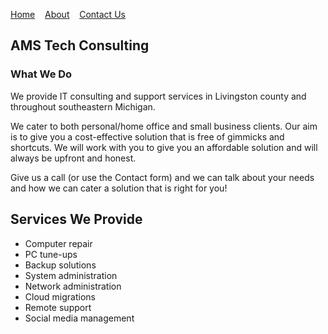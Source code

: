 [Home](/index.md)&nbsp;&nbsp;&nbsp;&nbsp;[About](/about.md)&nbsp;&nbsp;&nbsp;&nbsp;[Contact Us](/contact.md)

## AMS Tech Consulting

### What We Do

We provide IT consulting and support services in Livingston county and throughout southeastern Michigan.

We cater to both personal/home office and small business clients. Our aim is to give you a cost-effective solution that is free of gimmicks and shortcuts. We will work with you to give you an affordable solution and will always be upfront and honest.

Give us a call (or use the Contact form) and we can talk about your needs and how we can cater a solution that is right for you!

## Services We Provide

- Computer repair
- PC tune-ups
- Backup solutions
- System administration
- Network administration
- Cloud migrations
- Remote support
- Social media management
